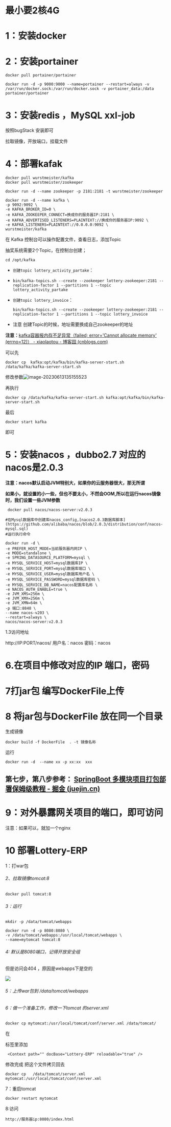 # 最小要2核4G 

# 1：安装docker



# 2：安装portainer

```
docker pull portainer/portainer
```

```
docker run -d -p 9000:9000 --name=portainer --restart=always -v /var/run/docker.sock:/var/run/docker.sock -v portainer_data:/data portainer/portainer

```

# 3：安装redis ，MySQL  xxl-job 

按照bugStack 安装即可

拉取镜像，开放端口，挂载文件

# 4：部署kafak

```
docker pull wurstmeister/kafka
docker pull wurstmeister/zookeeper

```

```
docker run -d --name zookeeper -p 2181:2181 -t wurstmeister/zookeeper
```

```
docker run -d --name kafka \
-p 9092:9092 \
-e KAFKA_BROKER_ID=0 \
-e KAFKA_ZOOKEEPER_CONNECT=换成你的服务器IP:2181 \
-e KAFKA_ADVERTISED_LISTENERS=PLAINTEXT://换成你的服务器IP:9092 \
-e KAFKA_LISTENERS=PLAINTEXT://0.0.0.0:9092 \
wurstmeister/kafka

```

在 Kafka 控制台可以操作配置文件，查看日志，添加Topic

抽奖系统需要2个Topic，在控制台创建；

```
cd /opt/kafka
```



- `创建topic lottery_activity_partake`：
- ```
  bin/kafka-topics.sh --create --zookeeper lottery-zookeeper:2181 --replication-factor 1 --partitions 1 --topic lottery_activity_partake
  ```

- `创建topic lottery_invoice`：

  ```
  bin/kafka-topics.sh --create --zookeeper lottery-zookeeper:2181 --replication-factor 1 --partitions 1 --topic lottery_invoice
  ```

  

- 注意 创建Topic的时候，地址需要换成自己zookeeper的地址

**注意：**[kafka容器报内存不足异常（failed; error='Cannot allocate memory' (errno=12)） - xiaolaotou - 博客园 (cnblogs.com)](https://www.cnblogs.com/yfb918/p/10598619.html)

可以先

```
docker cp  kafka:opt/kafka/bin/kafka-server-start.sh /data/kafka/kafka-server-start.sh
```

修改参数![image-20230613135155523](C:\Users\28472\AppData\Roaming\Typora\typora-user-images\image-20230613135155523.png)

再执行

```
docker cp /data/kafka/kafka-server-start.sh kafka:opt/kafka/bin/kafka-server-start.sh

```

最后

```
docker start kafka 
```

即可

# 5：安装nacos ，dubbo2.7 对应的nacos是2.0.3 

**注意：nacos默认启动JVM特别大，如果你的云服务器很大，那无所谓**

**如果小，就设置的小一些，但也不要太小，不然会OOM,所以在运行nacos镜像时，我们设置一些JVM参数**

```
 docker pull nacos/nacos-server:v2.0.3
```

```
#在Mysql数据库中创建库nacos_config,[nacos2.0.3数据库脚本](https://github.com/alibaba/nacos/blob/2.0.3/distribution/conf/nacos-mysql.sql)      
#运行执行命令

docker run -d \
-e PREFER_HOST_MODE=当前服务器内网IP \
-e MODE=standalone \
-e SPRING_DATASOURCE_PLATFORM=mysql \
-e MYSQL_SERVICE_HOST=mysql数据库IP \
-e MYSQL_SERVICE_PORT=mysql数据库端口 \
-e MYSQL_SERVICE_USER=mysql数据库用户名 \
-e MYSQL_SERVICE_PASSWORD=mysql数据库密码 \
-e MYSQL_SERVICE_DB_NAME=nacos配置库名称 \
-e NACOS_AUTH_ENABLE=true \
-e JVM_XMS=256m \
-e JVM_XMX=256m \
-e JVM_XMN=64m \
-p 端口:8848 \
--name nacos-v203 \
--restart=always \
nacos/nacos-server:v2.0.3
```



1.3访问地址

http://IP:PORT/nacos/ 用户名：nacos 密码：nacos



# 6.在项目中修改对应的IP 端口，密码

# 7打jar包 编写DockerFile上传

# 8 将jar包与DockerFile 放在同一个目录

生成镜像

```
docker build -f DockerFile  . -t 镜像名称
```

运行

```
docker run -d  --name xx -p xx:xx  xxx
```

## **第七步，第八步参考：** [SpringBoot 多模块项目打包部署保姆级教程 - 掘金 (juejin.cn)](https://juejin.cn/post/7223593286698680375)

# 9：对外暴露网关项目的端口，即可访问

注意：如果可以，就加一个nginx

# 10 部署Lottery-ERP

1：打war包

###### 2、拉取镜像tomcat:8

```
docker pull tomcat:8
```

###### 3：运行

```
mkdir -p /data/tomcat/webapps

docker run -d -p 8080:8080 \
-v /data/tomcat/webapps:/usr/local/tomcat/webapps \
--name=mytomcat tomcat:8
```

###### 4:  默认是8080端口，记得开放安全组

但是访问会404 ，原因是webapps下是空的

![](https://gitee.com/liangzicao/imgs/raw/master/20230614225116.png)

###### 5：上传war包到 /data/tomcat/webapps

###### 6：做一个准备工作，修改一下tomcat 的server.xml

```
docker cp mytomcat:/usr/local/tomcat/conf/server.xml /data/tomcat/

```

在 <Host></Host>

标签里添加

```
 <Context path="" docBase="Lottery-ERP" reloadable="true" />
```

修改完成 把这个文件拷贝回去

```
docker cp   /data/tomcat/server.xml mytomcat:/usr/local/tomcat/conf/server.xml 
```

7：重启tomcat 

```
docker restart mytomcat
```

8:访问

```
http://服务器ip:8080/index.html
```

